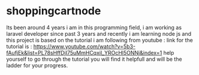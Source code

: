 # shoppingcartnode
Its been around 4 years i am in this programming field, i am working as laravel developer since past 3 years and recently i am learning node js and this project is based on the tutorial i am following from youtube :
link for the tutorial is :
https://www.youtube.com/watch?v=5b3-fAufjEk&list=PL78sHffDjI75uMmHCqxil_YROcHl5ONNj&index=1
help yourself to go through the tutorial you will find it helpfull and will be the ladder for your progress.
